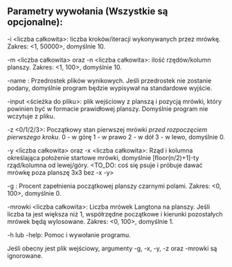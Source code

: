 ## Parametry wywołania (Wszystkie są opcjonalne):




-i <liczba całkowita>: liczba kroków/iteracji wykonywanych przez mrówkę. Zakres: <1, 50000>, domyślnie 10.

-m <liczba całkowita> oraz -n <liczba całkowita>: ilość rzędów/kolumn planszy. Zakres: <1, 100>, domyślnie 10.

-name <wyraz>: Przedrostek plików wynikowych. Jeśli przedrostek nie zostanie podany, domyślnie program będzie wypisywał na standardowe wyjście.

-input <ścieżka do pliku>: plik wejściowy z planszą i pozycją mrówki, który powinien być w formacie prawidłowej planszy. Domyślnie program nie wczytuje z pliku.

-z <0/1/2/3>: Początkowy stan pierwszej mrówki *przed rozpoczęciem pierwszego kroku*. 0 - w górę 1 - w prawo 2 - w dół 3 - w lewo, domyślnie 0.

-y <liczba całkowita> oraz -x <liczba całkowita>: Rząd i kolumna określająca położenie startowe mrówki, domyślnie [floor(n/2)+1]-ty rząd/kolumna od lewej/góry. <TO_DO: coś się psuje i próbuje dawać mrówkę poza planszę 3x3 bez -x -y>

-g <liczba wymierna>: Procent zapełnienia początkowej planszy czarnymi polami. Zakres: <0, 100>, domyślnie 0.

-mrowki <liczba całkowita>: Liczba mrówek Langtona na planszy. Jeśli liczba ta jest większa niż 1, współrzędne początkowe i kierunki pozostałych mrówek będą wylosowane. Zakres: <0, 100>, domyślnie 1.

-h lub -help: Pomoc i wywołanie programu.

Jeśli obecny jest plik wejściowy, argumenty -g, -x, -y, -z oraz -mrowki są ignorowane.
